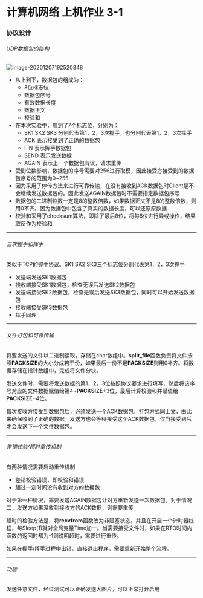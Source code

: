 # 计算机网络 上机作业 3-1

### 协议设计 

###### UDP数据包的结构

![image-20201207192520348](C:\Users\71465\AppData\Roaming\Typora\typora-user-images\image-20201207192520348.png)

- 从上到下，数据包的组成为：
  - 8位标志位
  - 数据包序号
  - 有效数据长度
  - 数据正文
  - 校验和
- 在本次实验中，用到了7个标志位，分别为：
  - SK1 SK2 SK3 分别代表第1，2，3次握手，也分别代表第1，2，3次挥手
  - ACK 表示接受到了正确的数据包
  - FIN 表示挥手数据包
  - SEND 表示发送数据
  - AGAIN 表示上一个数据包有误，请求重传
- 受到位数影响，数据包的序号需要对256进行取模，因此接受方接受到的数据包序号的范围为0~255
- 因为采用了停传方法来进行可靠传输，在没有接收到ACK数据包时Client是不会继续发送数据包的。因此发送AGAIN数据包时不需要指定数据包序号
- 数据包的二进制位数一定是8的整数倍数，如果数据正文不是8的整数倍数，则用0不齐。因为数据包中包含了真实的数据长度，可以还原原数据
- 校验和采用了checksum算法，即除了最后8位，将每8位进行异或操作，结果取反作为校验和

------

###### 三次握手和挥手

类似于TCP的握手协议。SK1 SK2 SK3三个标志位分别代表第1，2，3次握手

- 发送端发送SK1数据包
- 接收端接受SK1数据包，检查无误后发送SK2数据包
- 发送端接受SK2数据包，检查无误后发送SK3数据包，同时可以开始发送数据包
- 接收端接受SK3数据包
- 挥手同理

------

###### 文件打包和可靠传输

将要发送的文件以二进制读取，存储在char数组中。**split_file**函数负责将文件按照**PACKSIZE**的大小分成若干份，如果最后一份不足**PACKSIZE**则用0补齐。将数据存储在指针数组中，完成将文件分块。

发送文件时，需要将发送数据的第1，2，3位按照协议要求进行填写，然后将该序号对应的文件数据赋值给第4~**PACKSIZE**+3位，最后计算校验和并赋值给**PACKSIZE**+4位。

每次接收方接受到数据包后，必须发送一个ACK数据包，打包方式同上文，由此来确保收到了正确的数据。发送方也会等待接受这个ACK数据包，仅当接受到后才会发送下一个文件数据包。

------

###### 差错校验/超时重传机制

有两种情况需要启动重传机制

- 差错校验错误，即校验和错误
- 超过一定时间没有收到对方的数据包

对于第一种情况，需要发送AGAIN数据包让对方重新发送一次数据包。对于情况二，发送方如果没收到接收方的ACK数据，则需要重传

超时的检验方法是，将**recvfrom**函数改为非阻塞状态，并且在开启一个计时器线程，每Sleep(1)就对全局变量Time加一。当需要接受文件时，如果在RTO时间内函数的返回时都为-1则说明超时，需要进行重传。

如果在握手/挥手过程中出错，直接退出程序，需要重新开始整个流程。

------

###### 功能

发送任意文件，经过测试可以正确发送大图片，可以正常打开启用